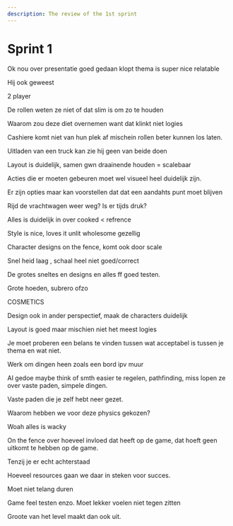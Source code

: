 ```yaml
---
description: The review of the 1st sprint
---
```


# Sprint 1

Ok nou over presentatie goed gedaan klopt thema is super nice  relatable

Hij ook geweest

2 player

De rollen weten ze niet of dat slim is om zo te houden

Waarom zou deze diet overnemen want dat klinkt niet logies

Cashiere komt niet van hun plek af mischein rollen beter kunnen los laten.

Uitladen van een truck kan zie hij geen van beide doen

Layout is duidelijk, samen gwn draainende houden = scalebaar

Acties die er moeten gebeuren moet wel visueel heel duidelijk zijn.

Er zijn opties maar kan voorstellen dat dat een aandahts punt moet blijven

Rijd de vrachtwagen weer weg? Is er tijds druk?

Alles is duidelijk in over cooked < refrence

Style is nice, loves it unlit wholesome gezellig

Character designs on the fence, komt ook door scale

Snel heid laag , schaal heel niet goed/correct

De grotes sneltes en designs en alles ff goed testen.

Grote hoeden, subrero ofzo

COSMETICS

Design ook in ander perspectief, maak de characters duidelijk

Layout is goed maar mischien niet het meest logies

Je moet proberen een belans te vinden tussen wat acceptabel is tussen je thema en wat niet.

Werk om dingen heen zoals een bord ipv muur

AI gedoe maybe think of smth easier te regelen, pathfinding, miss lopen ze over vaste paden, simpele dingen.

Vaste paden die je zelf hebt neer gezet.

Waarom hebben we voor deze physics gekozen?

Woah alles is wacky

On the fence over hoeveel invloed dat heeft op de game, dat hoeft geen uitkomt te hebben op de game.

Tenzij je er echt achterstaad

Hoeveel resources gaan we daar in steken voor succes.

Moet niet telang duren

Game feel testen enzo. Moet lekker voelen niet tegen zitten

Groote van het level maakt dan ook uit.
